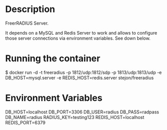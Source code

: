 # Description

FreerRADIUS Server.

It depends on a MySQL and Redis Server to work and allows to configure those server connections via environment variables. See down below. 

# Running the container

$ docker run -d -t freeradius -p 1812/udp:1812/sdp -p 1813/udp:1813/udp -e DB_HOST=mysql.server -e REDIS_HOST=redis.server stejon/freeradius

# Environment Variables

DB_HOST=localhost
DB_PORT=3306
DB_USER=radius
DB_PASS=radpass
DB_NAME=radius
RADIUS_KEY=testing123
REDIS_HOST=localhost
REDIS_PORT=6379
